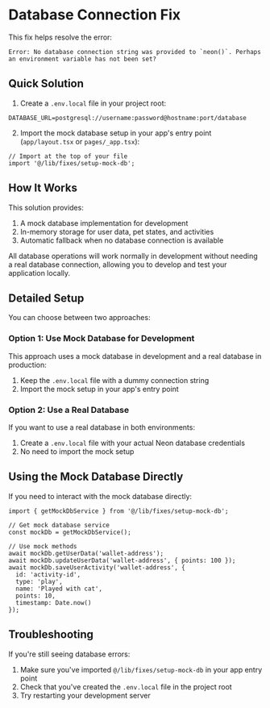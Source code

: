 # Database Connection Fix

This fix helps resolve the error:

```
Error: No database connection string was provided to `neon()`. Perhaps an environment variable has not been set?
```

## Quick Solution

1. Create a `.env.local` file in your project root:

```
DATABASE_URL=postgresql://username:password@hostname:port/database
```

2. Import the mock database setup in your app's entry point (`app/layout.tsx` or `pages/_app.tsx`):

```tsx
// Import at the top of your file
import '@/lib/fixes/setup-mock-db';
```

## How It Works

This solution provides:

1. A mock database implementation for development
2. In-memory storage for user data, pet states, and activities
3. Automatic fallback when no database connection is available

All database operations will work normally in development without needing a real database connection, allowing you to develop and test your application locally.

## Detailed Setup 

You can choose between two approaches:

### Option 1: Use Mock Database for Development

This approach uses a mock database in development and a real database in production:

1. Keep the `.env.local` file with a dummy connection string
2. Import the mock setup in your app's entry point

### Option 2: Use a Real Database

If you want to use a real database in both environments:

1. Create a `.env.local` file with your actual Neon database credentials
2. No need to import the mock setup

## Using the Mock Database Directly

If you need to interact with the mock database directly:

```tsx
import { getMockDbService } from '@/lib/fixes/setup-mock-db';

// Get mock database service
const mockDb = getMockDbService();

// Use mock methods
await mockDb.getUserData('wallet-address');
await mockDb.updateUserData('wallet-address', { points: 100 });
await mockDb.saveUserActivity('wallet-address', { 
  id: 'activity-id',
  type: 'play',
  name: 'Played with cat',
  points: 10,
  timestamp: Date.now()
});
```

## Troubleshooting

If you're still seeing database errors:

1. Make sure you've imported `@/lib/fixes/setup-mock-db` in your app entry point
2. Check that you've created the `.env.local` file in the project root
3. Try restarting your development server 